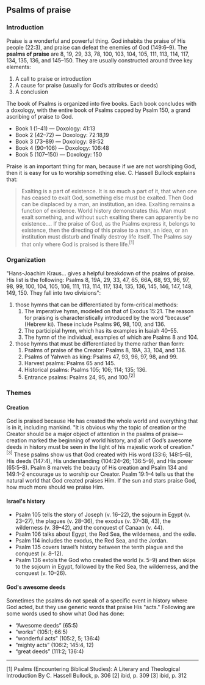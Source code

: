 ## Psalms of praise

### Introduction

Praise is a wonderful and powerful thing. God inhabits the praise of His people (22:3), and praise can defeat the enemies of God (149:6–9). The **psalms of praise** are 8, 19, 29, 33, 78, 100, 103, 104, 105, 111, 113, 114, 117, 134, 135, 136, and 145–150. They are usually constructed around three key elements: 

1. A call to praise or introduction
2. A cause for praise (usually for God’s attributes or deeds)
3. A conclusion

The book of Psalms is organized into five books. Each book concludes with a doxology, with the entire book of Psalms capped by Psalm 150, a grand ascribing of praise to God.

* Book 1 (1–41) — Doxology: 41:13 
* Book 2 (42–72) — Doxology: 72:18,19 
* Book 3 (73–89) — Doxology: 89:52
* Book 4 (90–106) — Doxology: 106:48
* Book 5 (107–150) — Doxology: 150

Praise is an important thing for man, because if we are not worshiping God, then it is easy for us to worship something else. C. Hassell Bullock explains that:

> Exalting is a part of existence. It is so much a part of it, that when one has ceased to exalt God, something else must be exalted. Then God can be displaced by a man, an institution, an idea. Exalting remains a function of existence. World history demonstrates this. Man must exalt something, and without such exalting there can apparently be no existence.... If the praise of God, as the Psalms express it, belongs to existence, then the directing of this praise to a man, an idea, or an institution must disturb and finally destroy life itself. The Psalms say that only where God is praised is there life.<sup>[1]</sup>

### Organization

"Hans-Joachim Kraus... gives a helpful breakdown of the psalms of praise. His list is the following: Psalms 8, 19A, 29, 33, 47, 65, 66A, 68, 93, 96, 97, 98, 99, 100, 104, 105, 106, 111, 113, 114, 117, 134, 135, 136, 145, 146, 147, 148, 149, 150. They fall into two divisions": 

1. those hymns that can be differentiated by form-critical methods:
	1. The imperative hymn, modeled on that of Exodus 15:21. The reason for praising is characteristically introduced by the word “because” (Hebrew ki). These include Psalms 96, 98, 100, and 136. 
	2. The participial hymn, which has its examples in Isaiah 40–55. 
	3. The hymn of the individual, examples of which are Psalms 8 and 104. 
2. those hymns that must be differentiated by theme rather than form: 
	1. Psalms of praise of the Creator: Psalms 8, 19A, 33, 104, and 136. 
	2. Psalms of Yahweh as king: Psalms 47, 93, 96, 97, 98, and 99. 
	3. Harvest psalms: Psalms 65 and 145. 
	4. Historical psalms: Psalms 105; 106; 114; 135; 136. 
	5. Entrance psalms: Psalms 24, 95, and 100.<sup>[2]</sup>

<!--This section is copied verbatim from the source listed. It should be reworked so that it is more original, at least in it's wording.-->

### Themes

#### Creation

God is praised because He has created the whole world and everything that is in it, including mankind. "It is obvious why the topic of creation or the Creator should be a major object of attention in the psalms of praise—creation marked the beginning of world history, and all of God’s awesome deeds in history must be seen in the light of his majestic work of creation."<sup>[3]</sup> These psalms show us that God created with His word (33:6; 148:5–6), His deeds (147:4), His understanding (104:24–26; 136:5–9), and His power (65:5–8). Psalm 8 marvels the beauty of His creation and Psalm 134 and 149:1–2 encourage us to worship our Creator. Psalm 19:1–4 tells us that the natural world that God created praises Him. If the sun and stars praise God, how much more should we praise Him.

#### Israel's history

* Psalm 105 tells the story of Joseph (v. 16–22), the sojourn in Egypt (v. 23–27), the plagues (v. 28–36), the exodus (v. 37–38, 43), the wilderness (v. 39–42), and the conquest of Canaan (v. 44). 
* Psalm 106 talks about Egypt, the Red Sea, the wilderness, and the exile. 
* Psalm 114 includes the exodus, the Red Sea, and the Jordan. 
* Psalm 135 covers Israel’s history between the tenth plague and the conquest (v. 8–12). 
* Psalm 136 extols the God who created the world (v. 5–9) and then skips to the sojourn in Egypt, followed by the Red Sea, the wilderness, and the conquest (v. 10–26).

#### God's awesome deeds

Sometimes the psalms do not speak of a specific event in history where God acted, but they use generic words that praise His "acts." Following are some words used to show what God has done:

* “Awesome deeds” (65:5)
* “works” (105:1; 66:5)
* “wonderful acts” (105:2, 5; 136:4)
* “mighty acts” (106:2; 145:4, 12)
* “great deeds” (111:2; 136:4)

<hr />

[1] Psalms (Encountering Biblical Studies): A Literary and Theological Introduction By C. Hassell Bullock, p. 306
[2] ibid, p. 309
[3] ibid, p. 312

<!-- It is difficult to identify the life situation of these psalms. Some may have been written specifically for temple worship (for example, Ps 136), while others were personal expressions of gratitude for God’s mighty deeds and goodness (perhaps Ps 8), and later incorporated in temple worship, if they were incorporated at all. We should not assume that all of the psalms were used in the temple. In a sense the psalms were the “hymnbook” of the temple, but not in the sense that a modern hymnbook is written for the express purpose of worship in the church. The Psalter was a book of corporate and private worship. The psalms were written both for private and public use, and psalms in each category moved in the other direction, from private to public, and from public to private. ---Encountering the Bible, p. 309-->

